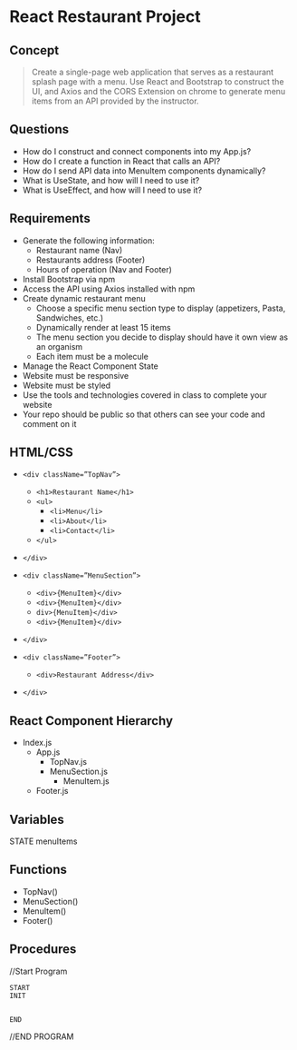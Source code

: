 # **React Restaurant Project**

## **Concept**
> Create a single-page web application that serves as a restaurant splash page with a menu.
Use React and Bootstrap to construct the UI, and Axios and the CORS Extension on chrome to generate menu items from an API provided by the instructor.

## **Questions**
- How do I construct and connect components into my App.js?
- How do I create a function in React that calls an API?
- How do I send API data into MenuItem components dynamically?
- What is UseState, and how will I need to use it?
- What is UseEffect, and how will I need to use it?

## **Requirements**
- Generate the following information:
	- Restaurant name (Nav)
	- Restaurants address (Footer)
	- Hours of operation (Nav and Footer)
- Install Bootstrap via npm
- Access the API using Axios installed with npm
- Create dynamic restaurant menu
	- Choose a specific menu section type to display (appetizers, Pasta, Sandwiches, etc.)
	- Dynamically render at least 15 items
	- The menu section you decide to display should have it own view as an organism
	- Each item must be a molecule
- Manage the React Component State
- Website must be responsive
- Website must be styled
- Use the tools and technologies covered in class to complete your website
- Your repo should be public so that others can see your code and comment on it
	
## **HTML/CSS**
- `<div className=”TopNav”>`  
    - `<h1>Restaurant Name</h1>`  
    - `<ul>`
	    - `<li>Menu</li>`
	    - `<li>About</li>`
	    - `<li>Contact</li>`
    - `</ul>`
- `</div>`

- `<div className=”MenuSection”>`
	- `<div>{MenuItem}</div>`
	- `<div>{MenuItem}</div>`
	- `div>{MenuItem}</div>`
	- `<div>{MenuItem}</div>`
- `</div>`
- `<div className=”Footer”>`
	- `<div>Restaurant Address</div>`
- `</div>`

## **React Component Hierarchy**
- Index.js
    - App.js
	    - TopNav.js
	    - MenuSection.js
		    - MenuItem.js
	- Footer.js

## **Variables**
STATE
menuItems 

## **Functions**
- TopNav()
- MenuSection()
- MenuItem()
- Footer()

## **Procedures**

//Start Program
    
    START
    INIT


    END
    
//END PROGRAM
